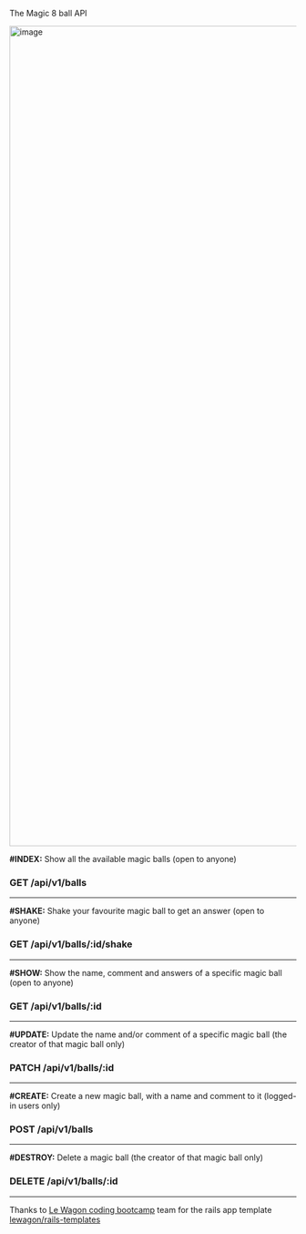 The Magic 8 ball API 

<img width="1440" alt="image" src="https://user-images.githubusercontent.com/70462015/227108385-f1f44df0-b771-4004-abb3-2c5910f49171.png">
<p><strong>#INDEX:</strong> Show all the available magic balls (open to anyone)</p>
        <h3>GET /api/v1/balls</h3>
        <hr>
        <p><strong>#SHAKE:</strong> Shake your favourite magic ball to get an answer (open to anyone)</p>
        <h3>GET  /api/v1/balls/:id/shake </h3>
        <hr>
        <p><strong>#SHOW:</strong> Show the name, comment and answers of a specific magic ball (open to anyone)</p>
        <h3>GET /api/v1/balls/:id</h3>
        <hr>
        <p><strong>#UPDATE:</strong> Update the name and/or comment of a specific magic ball (the creator of that magic ball only)</p>
        <h3>PATCH /api/v1/balls/:id</h3>
        <hr>
        <p><strong>#CREATE:</strong> Create a new magic ball, with a name and comment to it (logged-in users only)</p>
        <h3>POST /api/v1/balls</h3>
        <hr>
        <p><strong>#DESTROY:</strong> Delete a magic ball (the creator of that magic ball only)</p>
        <h3>DELETE /api/v1/balls/:id</h3>
        <hr>




Thanks to [Le Wagon coding bootcamp](https://www.lewagon.com) team for the rails app template [lewagon/rails-templates](https://github.com/lewagon/rails-templates)
